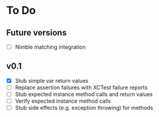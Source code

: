 # To Do

## Future versions
- [ ] Nimble matching integration

## v0.1
- [x] Stub simple var return values
- [ ] Replace assertion failures with XCTest failure reports
- [ ] Stub expected instance method calls and return values
- [ ] Verify expected instance method calls
- [ ] Stub side effects (e.g. exception throwing) for methods
